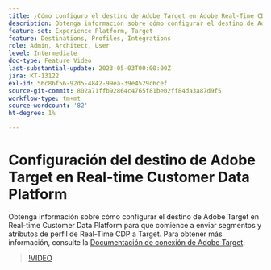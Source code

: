 ```yaml
---
title: ¿Cómo configuro el destino de Adobe Target en Adobe Real-Time CDP?
description: Obtenga información sobre cómo configurar el destino de Adobe Target en Real-time Customer Data Platform para que comience a enviar segmentos y atributos de perfil de Real-Time CDP a Target.
feature-set: Experience Platform, Target
feature: Destinations, Profiles, Integrations
role: Admin, Architect, User
level: Intermediate
doc-type: Feature Video
last-substantial-update: 2023-05-03T00:00:00Z
jira: KT-13122
exl-id: 56c86f56-92d5-4842-99ea-39e4529c6cef
source-git-commit: 802a71ffb92864c4765f81be02ff84da3a87d9f5
workflow-type: tm+mt
source-wordcount: '82'
ht-degree: 1%

---
```


# Configuración del destino de Adobe Target en Real-time Customer Data Platform

Obtenga información sobre cómo configurar el destino de Adobe Target en Real-time Customer Data Platform para que comience a enviar segmentos y atributos de perfil de Real-Time CDP a Target. Para obtener más información, consulte la [Documentación de conexión de Adobe Target](https://experienceleague.adobe.com/docs/experience-platform/destinations/catalog/personalization/adobe-target-connection.html?lang=es).

>[!VIDEO](https://video.tv.adobe.com/v/3418799/?learn=on)
